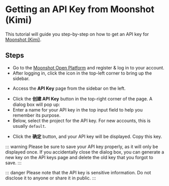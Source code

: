 <script lang="ts" setup>
  import HorizontalCenterImg from "/.vitepress/components/Common/HorizontalCenterImg.vue";
</script>

# Getting an API Key from Moonshot (Kimi)

This tutorial will guide you step-by-step on how to get an API key for [Moonshot (Kimi)](https://moonshot.kimi.ai).

## Steps

- Go to the [Moonshot Open Platform](https://platform.moonshot.cn/playground) and register & log in to your account.
- After logging in, click the icon in the top-left corner to bring up the sidebar.

<HorizontalCenterImg
    src="/model-provider/moonshot/playground.webp"
    alt="Playground page"
  />

- Access the **API Key** page from the sidebar on the left.

<HorizontalCenterImg
    src="/model-provider/moonshot/playground-api-key.webp"
    alt="Entering the API Key page"
    width="200px"
  />

- Click the **创建 API Key** button in the top-right corner of the page. A dialog box will pop up:
- Enter a name for your API key in the top input field to help you remember its purpose.
- Below, select the project for the API key. For new accounts, this is usually `default`.

<HorizontalCenterImg
    src="/model-provider/moonshot/create-api-key.webp"
    alt="Creating an API Key"
  />

- Click the **确定** button, and your API key will be displayed. Copy this key.

<HorizontalCenterImg
    src="/model-provider/moonshot/generate-api-key.webp"
    alt="Generating an API Key"
    width="500px"
  />

::: warning
Please be sure to save your API key properly, as it will only be displayed once. If you accidentally close the dialog box, you can generate a new key on the API keys page and delete the old key that you forgot to save.
:::

::: danger
Please note that the API key is sensitive information. Do not disclose it to anyone or share it in public.
:::